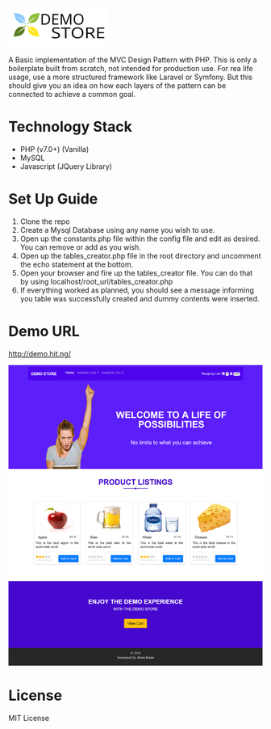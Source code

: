 ![Logo](public/img/logo.png)

A Basic implementation of the MVC Design Pattern with PHP.
This is only a boilerplate built from scratch, not intended for production use. 
For rea life usage, use a more structured framework like Laravel or Symfony.  But this should give you an idea on how each layers of the pattern can be connected to achieve a common goal. 

# Technology Stack 
* PHP (v7.0+) (Vanilla)
* MySQL 
* Javascript (JQuery Library)
 

#  Set Up Guide
1. Clone the repo
2. Create a Mysql Database using any name you wish to use.
3. Open up the constants.php file within the config file and edit as desired. You can remove or add as you wish.
4. Open up the tables_creator.php file in the root directory and uncomment the echo statement at the bottom.
5. Open your browser and fire up the tables_creator file. You can do that by using 
   localhost/root_url/tables_creator.php
6. If everything worked as planned, you should see a message informing you table was successfully created and dummy contents were inserted.

# Demo URL
http://demo.hit.ng/

![alt Image](public/img/site-overview.png)

# License 
MIT License